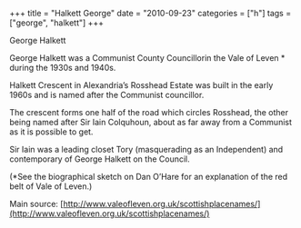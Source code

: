 +++
title = "Halkett George"
date = "2010-09-23"
categories = ["h"]
tags = ["george", "halkett"]
+++

George Halkett

George Halkett was a Communist County Councillorin the Vale of Leven \* during the 1930s and 1940s.

Halkett Crescent in Alexandria’s Rosshead Estate was built in the early 1960s and is named after the Communist councillor.

The crescent forms one half of the road which circles Rosshead, the other being named after Sir Iain Colquhoun, about as far away from a Communist as it is possible to get.

Sir Iain was a leading closet Tory (masquerading as an Independent) and contemporary of George Halkett on the Council.

(\*See the biographical sketch on Dan O’Hare for an explanation of the red belt of Vale of Leven.)

Main source: [http://www.valeofleven.org.uk/scottishplacenames/](http://www.valeofleven.org.uk/scottishplacenames/)
